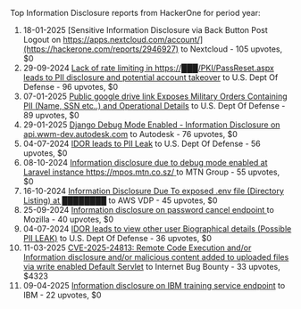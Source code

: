 Top Information Disclosure reports from HackerOne for period year:

1. 18-01-2025 [Sensitive Information Disclosure via Back Button Post Logout on https://apps.nextcloud.com/account/](https://hackerone.com/reports/2946927) to Nextcloud - 105 upvotes, $0
2. 29-09-2024 [Lack of rate limiting in https://███/PKI/PassReset.aspx leads to PII disclosure and potential account takeover](https://hackerone.com/reports/2748003) to U.S. Dept Of Defense - 96 upvotes, $0
3. 07-01-2025 [Public google drive link Exposes Military Orders Containing PII (Name, SSN etc..) and Operational Details](https://hackerone.com/reports/2926447) to U.S. Dept Of Defense - 89 upvotes, $0
4. 29-01-2025 [Django Debug Mode Enabled - Information Disclosure on api.wwm-dev.autodesk.com](https://hackerone.com/reports/2965143) to Autodesk - 76 upvotes, $0
5. 04-07-2024 [IDOR leads to PII Leak](https://hackerone.com/reports/2586584) to U.S. Dept Of Defense - 56 upvotes, $0
6. 08-10-2024 [Information disclosure due to debug mode enabled at Laravel instance https://mpos.mtn.co.sz/ ](https://hackerone.com/reports/2765259) to MTN Group - 55 upvotes, $0
7. 16-10-2024 [Information Disclosure Due To exposed .env file (Directory Listing) at ████████](https://hackerone.com/reports/2784712) to AWS VDP - 45 upvotes, $0
8. 25-09-2024 [Information disclosure on password cancel endpoint ](https://hackerone.com/reports/2737309) to Mozilla - 40 upvotes, $0
9. 04-07-2024 [IDOR  leads to view other user Biographical details (Possible PII LEAK)](https://hackerone.com/reports/2586641) to U.S. Dept Of Defense - 36 upvotes, $0
10. 11-03-2025 [CVE-2025-24813: Remote Code Execution and/or Information disclosure and/or malicious content added to uploaded files via write enabled Default Servlet](https://hackerone.com/reports/3031518) to Internet Bug Bounty - 33 upvotes, $4323
11. 09-04-2025 [Information disclosure on IBM training service endpoint](https://hackerone.com/reports/3051155) to IBM - 22 upvotes, $0

